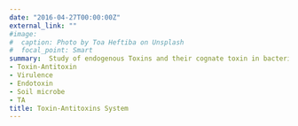 ```yaml
---
date: "2016-04-27T00:00:00Z"
external_link: ""
#image:
#  caption: Photo by Toa Heftiba on Unsplash
#  focal_point: Smart
summary:  Study of endogenous Toxins and their cognate toxin in bacteria (*Xenorhabdus nematophila*). These study is based on finctional characterization of RelBE and MazEF TA modules
- Toxin-Antitoxin
- Virulence
- Endotoxin
- Soil microbe
- TA
title: Toxin-Antitoxins System
---
```

